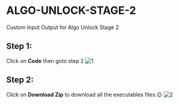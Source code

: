 # ALGO-UNLOCK-STAGE-2
Custom Input Output for Algo Unlock Stage 2

## Step 1:
Click on <b>Code</b> then goto step 2
![1](https://user-images.githubusercontent.com/46725278/225927383-6b7f33dc-c5ae-4b28-b6db-058ba57b2e76.png)

## Step 2:
Click on <b>Download Zip</b> to download all the executables files.😉
![2](https://user-images.githubusercontent.com/46725278/225927401-489be893-cff1-4a6f-ab7e-9e1faf54c0c3.png)
